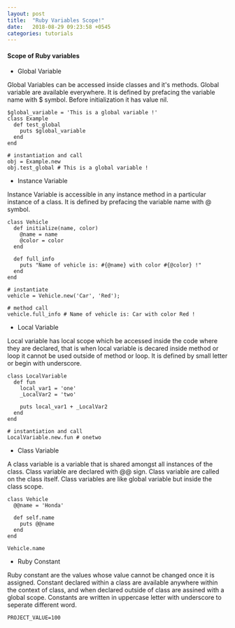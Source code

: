 ```yaml
---
layout: post
title:  "Ruby Variables Scope!"
date:   2018-08-29 09:23:58 +0545
categories: tutorials
---
```


#### Scope of Ruby variables

* Global Variable

Global Variables can be accessed inside classes and it's methods. Global variable are available everywhere. It is defined by prefacing the variable name with $ symbol. Before initialization it has value nil.

```
$global_variable = 'This is a global variable !'
class Example
  def test_global
    puts $global_variable
  end
end

# instantiation and call
obj = Example.new
obj.test_global # This is a global variable !
```

* Instance Variable

Instance Variable is accessible in any instance method in a particular instance of a class. It is defined by prefacing the variable name with @ symbol.

```
class Vehicle
  def initialize(name, color)
    @name = name
    @color = color
  end

  def full_info
    puts "Name of vehicle is: #{@name} with color #{@color} !"
  end
end

# instantiate
vehicle = Vehicle.new('Car', 'Red');

# method call
vehicle.full_info # Name of vehicle is: Car with color Red !
```

* Local Variable

Local variable has local scope which be accessed inside the code where they are declared, that is when local variable is decared inside method or loop it cannot be used outside of method or loop. It is defined by small letter or begin with underscore.

```
class LocalVariable
  def fun
    local_var1 = 'one'
    _LocalVar2 = 'two'

    puts local_var1 + _LocalVar2
  end
end

# instantiation and call
LocalVariable.new.fun # onetwo

```

* Class Variable

A class variable is a variable that is shared amongst all instances of the class. Class variable are declared with @@ sign. Class variable are called on the class itself. Class variables are like global variable but inside the class scope.

```
class Vehicle
  @@name = 'Honda'

  def self.name
    puts @@name
  end
end

Vehicle.name
```

* Ruby Constant

Ruby constant are the values whose value cannot be changed once it is assigned. Constant declared within a class are available anywhere within the context of class, and when declared outside of class are assined with a global scope. Constants are written in uppercase letter with underscore to seperate different word.

```
PROJECT_VALUE=100
```